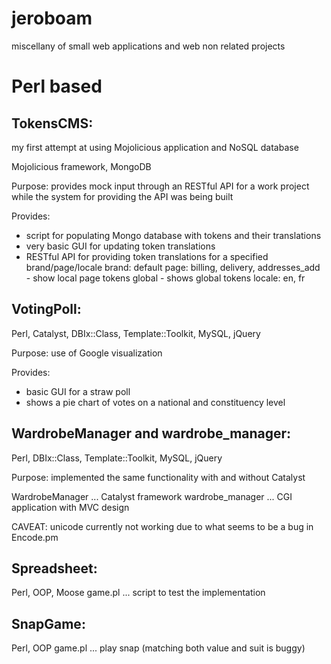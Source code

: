 jeroboam
========

miscellany of small web applications and web non related projects

Perl based
==========

TokensCMS:
---------
my first attempt at using Mojolicious application and NoSQL database

Mojolicious framework, MongoDB

Purpose:
provides mock input through an RESTful API for a work project while the system for providing the API was being built

Provides:
* script for populating Mongo database with tokens and their translations
* very basic GUI for updating token translations
* RESTful API for providing token translations for a specified brand/page/locale
                                    brand:  default
                                    page:   billing, delivery, addresses_add - show local page tokens
                                            global - shows global tokens
                                    locale: en, fr

VotingPoll:
----------

Perl, Catalyst, DBIx::Class, Template::Toolkit, MySQL, jQuery

Purpose:
use of Google visualization

Provides:
* basic GUI for a straw poll
* shows a pie chart of votes on a national and constituency level

WardrobeManager and wardrobe_manager:
------------------------------------

Perl, DBIx::Class, Template::Toolkit, MySQL, jQuery

Purpose:
implemented the same functionality with and without Catalyst

WardrobeManager  ... Catalyst framework
wardrobe_manager ... CGI application with MVC design

CAVEAT: unicode currently not working due to what seems to be a bug in
Encode.pm

Spreadsheet:
-----------

Perl, OOP, Moose
game.pl ... script to test the implementation 

SnapGame:
--------

Perl, OOP
game.pl ... play snap
(matching both value and suit is buggy)

